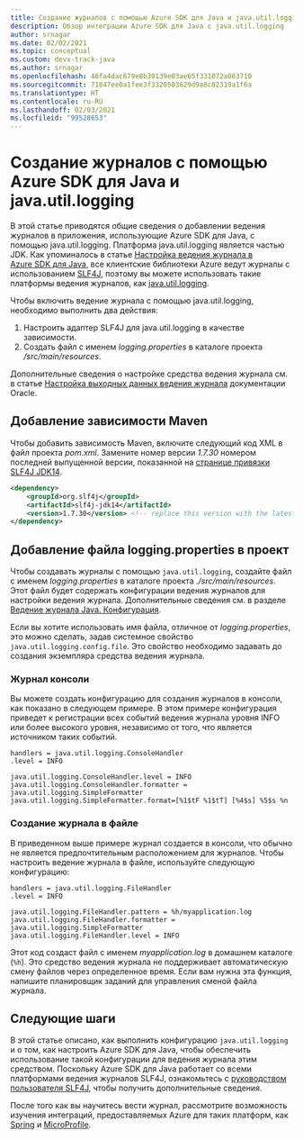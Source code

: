 ```yaml
---
title: Создание журналов с помощью Azure SDK для Java и java.util.logging
description: Обзор интеграции Azure SDK для Java с java.util.logging
author: srnagar
ms.date: 02/02/2021
ms.topic: conceptual
ms.custom: devx-track-java
ms.author: srnagar
ms.openlocfilehash: 48fa4dac679e8b39139e03ae65f331072a063710
ms.sourcegitcommit: 71847ee0a1fee3f3320503629d9a8c82319a1f6a
ms.translationtype: HT
ms.contentlocale: ru-RU
ms.lasthandoff: 02/03/2021
ms.locfileid: "99528653"
---
```

# <a name="log-with-the-azure-sdk-for-java-and-javautillogging"></a>Создание журналов с помощью Azure SDK для Java и java.util.logging

В этой статье приводятся общие сведения о добавлении ведения журналов в приложения, использующие Azure SDK для Java, с помощью java.util.logging. Платформа java.util.logging является частью JDK. Как упоминалось в статье [Настройка ведения журнала в Azure SDK для Java](logging-overview.md), все клиентские библиотеки Azure ведут журналы с использованием [SLF4J](http://www.slf4j.org/), поэтому вы можете использовать такие платформы ведения журналов, как [java.util.logging](https://docs.oracle.com/javase/8/docs/api/java/util/logging/Logger.html).

Чтобы включить ведение журнала с помощью java.util.logging, необходимо выполнить два действия:

1. Настроить адаптер SLF4J для java.util.logging в качестве зависимости.
2. Создать файл с именем *logging.properties* в каталоге проекта */src/main/resources*.

Дополнительные сведения о настройке средства ведения журнала см. в статье [Настройка выходных данных ведения журнала](https://docs.oracle.com/cd/E23549_01/doc.1111/e14568/handler.htm) документации Oracle.

## <a name="add-the-maven-dependency"></a>Добавление зависимости Maven

Чтобы добавить зависимость Maven, включите следующий код XML в файл проекта *pom.xml*. Замените номер версии *1.7.30* номером последней выпущенной версии, показанной на [странице привязки SLF4J JDK14](https://mvnrepository.com/artifact/org.slf4j/slf4j-jdk14).

```xml
<dependency>
    <groupId>org.slf4j</groupId>
    <artifactId>slf4j-jdk14</artifactId>
    <version>1.7.30</version> <!-- replace this version with the latest available version on Maven central -->
</dependency>
```

## <a name="add-loggingproperties-to-your-project"></a>Добавление файла logging.properties в проект

Чтобы создавать журналы с помощью `java.util.logging`, создайте файл с именем *logging.properties* в каталоге проекта *./src/main/resources*. Этот файл будет содержать конфигурации ведения журналов для настройки ведения журнала. Дополнительные сведения см. в разделе [Ведение журнала Java. Конфигурация](http://tutorials.jenkov.com/java-logging/configuration.html).

Если вы хотите использовать имя файла, отличное от *logging.properties*, это можно сделать, задав системное свойство `java.util.logging.config.file`. Это свойство необходимо задавать до создания экземпляра средства ведения журнала.

### <a name="console-logging"></a>Журнал консоли

Вы можете создать конфигурацию для создания журналов в консоли, как показано в следующем примере. В этом примере конфигурация приведет к регистрации всех событий ведения журнала уровня INFO или более высокого уровня, независимо от того, что является источником таких событий.

```properties
handlers = java.util.logging.ConsoleHandler
.level = INFO

java.util.logging.ConsoleHandler.level = INFO
java.util.logging.ConsoleHandler.formatter = java.util.logging.SimpleFormatter
java.util.logging.SimpleFormatter.format=[%1$tF %1$tT] [%4$s] %5$s %n
```

### <a name="log-to-a-file"></a>Создание журнала в файле

В приведенном выше примере журнал создается в консоли, что обычно не является предпочтительным расположением для журналов. Чтобы настроить ведение журнала в файле, используйте следующую конфигурацию:

```properties
handlers = java.util.logging.FileHandler
.level = INFO

java.util.logging.FileHandler.pattern = %h/myapplication.log
java.util.logging.FileHandler.formatter = java.util.logging.SimpleFormatter
java.util.logging.FileHandler.level = INFO
```

Этот код создаст файл с именем *myapplication.log* в домашнем каталоге (`%h`). Это средство ведения журнала не поддерживает автоматическую смену файлов через определенное время. Если вам нужна эта функция, напишите планировщик заданий для управления сменой файла журнала.

## <a name="next-steps"></a>Следующие шаги

В этой статье описано, как выполнить конфигурацию `java.util.logging` и о том, как настроить Azure SDK для Java, чтобы обеспечить использование такой конфигурации для ведения журнала этим средством. Поскольку Azure SDK для Java работает со всеми платформами ведения журналов SLF4J, ознакомьтесь с [руководством пользователя SLF4J](http://www.slf4j.org/manual.html), чтобы получить дополнительные сведения.

После того как вы научитесь вести журнал, рассмотрите возможность изучения интеграций, предоставляемых Azure для таких платформ, как [Spring](/azure/developer/java/spring-framework/spring-boot-starters-for-azure) и [MicroProfile](/azure/developer/java/eclipse-microprofile/).
